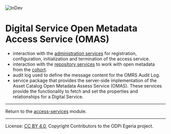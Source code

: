 <!-- SPDX-License-Identifier: CC-BY-4.0 -->
<!-- Copyright Contributors to the ODPi Egeria project. -->

![InDev](../../../open-metadata-publication/website/images/egeria-content-status-in-development.png#pagewidth)

# Digital Service Open Metadata Access Service (OMAS)

* interaction with the [administration services](../../../admin-services) for
    registration, configuration, initialization and termination of the access service.
* interaction with the [repository services](../../../repository-services) to work with open metadata from the
    [cohort](../../../repository-services/docs/open-metadata-repository-cohort.md).
* audit log used to define the message content for the OMRS Audit Log.
* service package that provides the server-side implementation of the Asset Catalog Open Metadata Assess Service (OMAS).
These services provide the functionality to fetch and set the properties and relationships for a Digital Service.
 
----
Return to the [access-services](..) module.

----
License: [CC BY 4.0](https://creativecommons.org/licenses/by/4.0/),
Copyright Contributors to the ODPi Egeria project.


